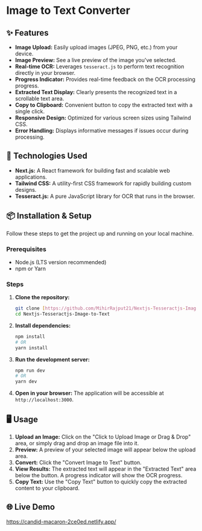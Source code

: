 # Image to Text Converter



## ✨ Features

* **Image Upload:** Easily upload images (JPEG, PNG, etc.) from your device.
* **Image Preview:** See a live preview of the image you've selected.
* **Real-time OCR:** Leverages `tesseract.js` to perform text recognition directly in your browser.
* **Progress Indicator:** Provides real-time feedback on the OCR processing progress.
* **Extracted Text Display:** Clearly presents the recognized text in a scrollable text area.
* **Copy to Clipboard:** Convenient button to copy the extracted text with a single click.
* **Responsive Design:** Optimized for various screen sizes using Tailwind CSS.
* **Error Handling:** Displays informative messages if issues occur during processing.

## 🚀 Technologies Used

* **Next.js:** A React framework for building fast and scalable web applications.
* **Tailwind CSS:** A utility-first CSS framework for rapidly building custom designs.
* **Tesseract.js:** A pure JavaScript library for OCR that runs in the browser.

## 📦 Installation & Setup

Follow these steps to get the project up and running on your local machine.

### Prerequisites

* Node.js (LTS version recommended)
* npm or Yarn

### Steps

1.  **Clone the repository:**
    ```bash
    git clone [https://github.com/MihirRajput21/Nextjs-Tesseractjs-Image-to-Text.git](https://github.com/MihirRajput21/Nextjs-Tesseractjs-Image-to-Text.git)
    cd Nextjs-Tesseractjs-Image-to-Text
    ```

2.  **Install dependencies:**
    ```bash
    npm install
    # OR
    yarn install
    ```

3.  **Run the development server:**
    ```bash
    npm run dev
    # OR
    yarn dev
    ```

4.  **Open in your browser:**
    The application will be accessible at `http://localhost:3000`.

## 🖥️ Usage

1.  **Upload an Image:** Click on the "Click to Upload Image or Drag & Drop" area, or simply drag and drop an image file into it.
2.  **Preview:** A preview of your selected image will appear below the upload area.
3.  **Convert:** Click the "Convert Image to Text" button.
4.  **View Results:** The extracted text will appear in the "Extracted Text" area below the button. A progress indicator will show the OCR progress.
5.  **Copy Text:** Use the "Copy Text" button to quickly copy the extracted content to your clipboard.

## 🌐 Live Demo

https://candid-macaron-2ce0ed.netlify.app/



